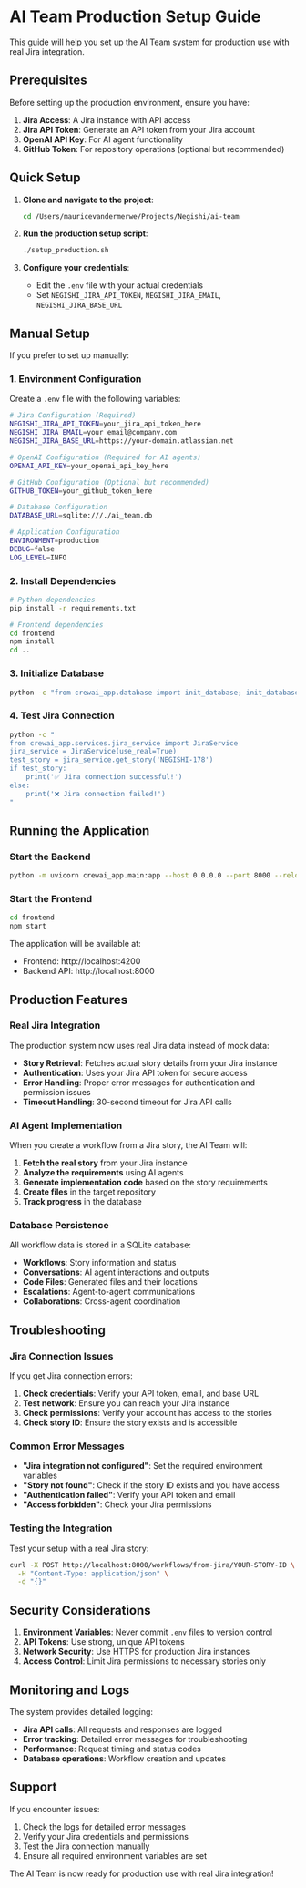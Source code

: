 # AI Team Production Setup Guide

This guide will help you set up the AI Team system for production use with real Jira integration.

## Prerequisites

Before setting up the production environment, ensure you have:

1. **Jira Access**: A Jira instance with API access
2. **Jira API Token**: Generate an API token from your Jira account
3. **OpenAI API Key**: For AI agent functionality
4. **GitHub Token**: For repository operations (optional but recommended)

## Quick Setup

1. **Clone and navigate to the project**:
   ```bash
   cd /Users/mauricevandermerwe/Projects/Negishi/ai-team
   ```

2. **Run the production setup script**:
   ```bash
   ./setup_production.sh
   ```

3. **Configure your credentials**:
   - Edit the `.env` file with your actual credentials
   - Set `NEGISHI_JIRA_API_TOKEN`, `NEGISHI_JIRA_EMAIL`, `NEGISHI_JIRA_BASE_URL`

## Manual Setup

If you prefer to set up manually:

### 1. Environment Configuration

Create a `.env` file with the following variables:

```bash
# Jira Configuration (Required)
NEGISHI_JIRA_API_TOKEN=your_jira_api_token_here
NEGISHI_JIRA_EMAIL=your_email@company.com
NEGISHI_JIRA_BASE_URL=https://your-domain.atlassian.net

# OpenAI Configuration (Required for AI agents)
OPENAI_API_KEY=your_openai_api_key_here

# GitHub Configuration (Optional but recommended)
GITHUB_TOKEN=your_github_token_here

# Database Configuration
DATABASE_URL=sqlite:///./ai_team.db

# Application Configuration
ENVIRONMENT=production
DEBUG=false
LOG_LEVEL=INFO
```

### 2. Install Dependencies

```bash
# Python dependencies
pip install -r requirements.txt

# Frontend dependencies
cd frontend
npm install
cd ..
```

### 3. Initialize Database

```bash
python -c "from crewai_app.database import init_database; init_database()"
```

### 4. Test Jira Connection

```bash
python -c "
from crewai_app.services.jira_service import JiraService
jira_service = JiraService(use_real=True)
test_story = jira_service.get_story('NEGISHI-178')
if test_story:
    print('✅ Jira connection successful!')
else:
    print('❌ Jira connection failed!')
"
```

## Running the Application

### Start the Backend

```bash
python -m uvicorn crewai_app.main:app --host 0.0.0.0 --port 8000 --reload
```

### Start the Frontend

```bash
cd frontend
npm start
```

The application will be available at:
- Frontend: http://localhost:4200
- Backend API: http://localhost:8000

## Production Features

### Real Jira Integration

The production system now uses real Jira data instead of mock data:

- **Story Retrieval**: Fetches actual story details from your Jira instance
- **Authentication**: Uses your Jira API token for secure access
- **Error Handling**: Proper error messages for authentication and permission issues
- **Timeout Handling**: 30-second timeout for Jira API calls

### AI Agent Implementation

When you create a workflow from a Jira story, the AI Team will:

1. **Fetch the real story** from your Jira instance
2. **Analyze the requirements** using AI agents
3. **Generate implementation code** based on the story requirements
4. **Create files** in the target repository
5. **Track progress** in the database

### Database Persistence

All workflow data is stored in a SQLite database:

- **Workflows**: Story information and status
- **Conversations**: AI agent interactions and outputs
- **Code Files**: Generated files and their locations
- **Escalations**: Agent-to-agent communications
- **Collaborations**: Cross-agent coordination

## Troubleshooting

### Jira Connection Issues

If you get Jira connection errors:

1. **Check credentials**: Verify your API token, email, and base URL
2. **Test network**: Ensure you can reach your Jira instance
3. **Check permissions**: Verify your account has access to the stories
4. **Check story ID**: Ensure the story exists and is accessible

### Common Error Messages

- **"Jira integration not configured"**: Set the required environment variables
- **"Story not found"**: Check if the story ID exists and you have access
- **"Authentication failed"**: Verify your API token and email
- **"Access forbidden"**: Check your Jira permissions

### Testing the Integration

Test your setup with a real Jira story:

```bash
curl -X POST http://localhost:8000/workflows/from-jira/YOUR-STORY-ID \
  -H "Content-Type: application/json" \
  -d "{}"
```

## Security Considerations

1. **Environment Variables**: Never commit `.env` files to version control
2. **API Tokens**: Use strong, unique API tokens
3. **Network Security**: Use HTTPS for production Jira instances
4. **Access Control**: Limit Jira permissions to necessary stories only

## Monitoring and Logs

The system provides detailed logging:

- **Jira API calls**: All requests and responses are logged
- **Error tracking**: Detailed error messages for troubleshooting
- **Performance**: Request timing and status codes
- **Database operations**: Workflow creation and updates

## Support

If you encounter issues:

1. Check the logs for detailed error messages
2. Verify your Jira credentials and permissions
3. Test the Jira connection manually
4. Ensure all required environment variables are set

The AI Team is now ready for production use with real Jira integration!
